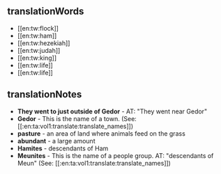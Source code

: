 ## translationWords

* [[en:tw:flock]]
* [[en:tw:ham]]
* [[en:tw:hezekiah]]
* [[en:tw:judah]]
* [[en:tw:king]]
* [[en:tw:life]]
* [[en:tw:life]]

## translationNotes

* **They went to just outside of Gedor** - AT: "They went near Gedor"
* **Gedor** - This is the name of a town. (See: [[:en:ta:vol1:translate:translate_names]])
* **pasture** - an area of land where animals feed on the grass
* **abundant** - a large amount
* **Hamites** - descendants of Ham
* **Meunites** - This is the name of a people group. AT: "descendants of Meun" (See: [[:en:ta:vol1:translate:translate_names]])
